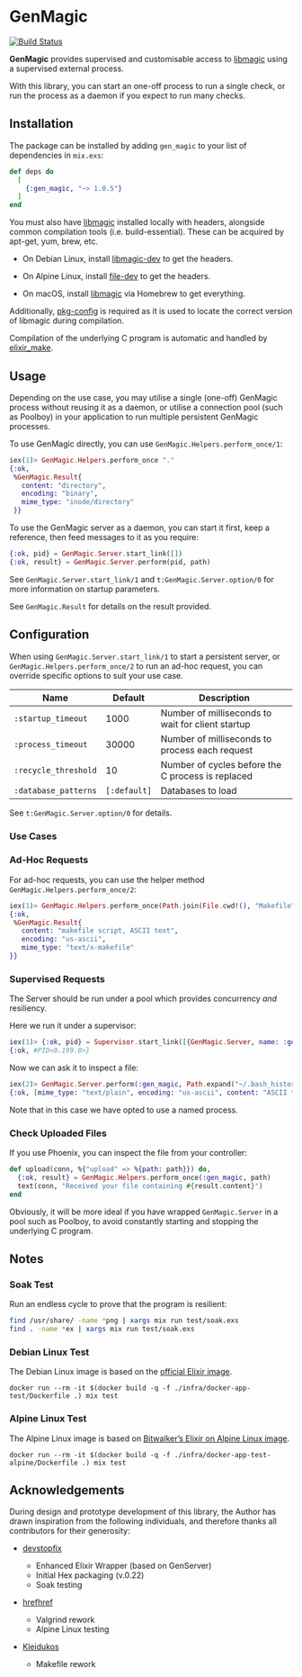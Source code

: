 # GenMagic

[![Build Status](https://travis-ci.org/evadne/gen_magic.svg?branch=develop)](https://travis-ci.org/evadne/gen_magic)

**GenMagic** provides supervised and customisable access to [libmagic](http://man7.org/linux/man-pages/man3/libmagic.3.html) using a supervised external process.

With this library, you can start an one-off process to run a single check, or run the process as a daemon if you expect to run many checks.

## Installation

The package can be installed by adding `gen_magic` to your list of dependencies in `mix.exs`:

```elixir
def deps do
  [
    {:gen_magic, "~> 1.0.5"}
  ]
end
```

You must also have [libmagic](http://man7.org/linux/man-pages/man3/libmagic.3.html) installed locally with headers, alongside common compilation tools (i.e. build-essential). These can be acquired by apt-get, yum, brew, etc.

-  On Debian Linux, install [libmagic-dev](https://packages.debian.org/sid/libmagic-dev) to get the headers.

-  On Alpine Linux, install [file-dev](https://pkgs.alpinelinux.org/package/edge/main/x86_64/file-dev) to get the headers.

-  On macOS, install [libmagic](https://formulae.brew.sh/formula/libmagic) via Homebrew to get everything.

Additionally, [pkg-config](https://www.freedesktop.org/wiki/Software/pkg-config/) is required as it is used to locate the correct version of libmagic during compilation.

Compilation of the underlying C program is automatic and handled by [elixir_make](https://github.com/elixir-lang/elixir_make).

## Usage

Depending on the use case, you may utilise a single (one-off) GenMagic process without reusing it as a daemon, or utilise a connection pool (such as Poolboy) in your application to run multiple persistent GenMagic processes.

To use GenMagic directly, you can use `GenMagic.Helpers.perform_once/1`:

```elixir
iex(1)> GenMagic.Helpers.perform_once "."
{:ok,
 %GenMagic.Result{
   content: "directory",
   encoding: "binary",
   mime_type: "inode/directory"
 }}
```

To use the GenMagic server as a daemon, you can start it first, keep a reference, then feed messages to it as you require:

```elixir
{:ok, pid} = GenMagic.Server.start_link([])
{:ok, result} = GenMagic.Server.perform(pid, path)
```

See `GenMagic.Server.start_link/1` and `t:GenMagic.Server.option/0` for more information on startup parameters.

See `GenMagic.Result` for details on the result provided.

## Configuration

When using `GenMagic.Server.start_link/1` to start a persistent server, or `GenMagic.Helpers.perform_once/2` to run an ad-hoc request, you can override specific options to suit your use case.

| Name | Default | Description |
| - | - | - |
| `:startup_timeout` | 1000 | Number of milliseconds to wait for client startup |
| `:process_timeout` | 30000 | Number of milliseconds to process each request |
| `:recycle_threshold` | 10 | Number of cycles before the C process is replaced |
| `:database_patterns` | `[:default]` | Databases to load |

See `t:GenMagic.Server.option/0` for details.

### Use Cases

### Ad-Hoc Requests

For ad-hoc requests, you can use the helper method `GenMagic.Helpers.perform_once/2`:

```elixir
iex(1)> GenMagic.Helpers.perform_once(Path.join(File.cwd!(), "Makefile"))
{:ok,
 %GenMagic.Result{
   content: "makefile script, ASCII text",
   encoding: "us-ascii",
   mime_type: "text/x-makefile"
}}
```

### Supervised Requests

The Server should be run under a pool which provides concurrency *and* resiliency.

Here we run it under a supervisor:

```elixir
iex(1)> {:ok, pid} = Supervisor.start_link([{GenMagic.Server, name: :gen_magic}], strategy: :one_for_one)
{:ok, #PID<0.199.0>}
```

Now we can ask it to inspect a file:

```elixir
iex(2)> GenMagic.Server.perform(:gen_magic, Path.expand("~/.bash_history"))
{:ok, [mime_type: "text/plain", encoding: "us-ascii", content: "ASCII text"]}
```

Note that in this case we have opted to use a named process.

### Check Uploaded Files

If you use Phoenix, you can inspect the file from your controller:

```elixir
def upload(conn, %{"upload" => %{path: path}}) do,
  {:ok, result} = GenMagic.Helpers.perform_once(:gen_magic, path)
  text(conn, "Received your file containing #{result.content}")
end
```

Obviously, it will be more ideal if you have wrapped `GenMagic.Server` in a pool such as Poolboy, to avoid constantly starting and stopping the underlying C program.

## Notes

### Soak Test

Run an endless cycle to prove that the program is resilient:

```bash
find /usr/share/ -name *png | xargs mix run test/soak.exs
find . -name *ex | xargs mix run test/soak.exs
```

### Debian Linux Test

The Debian Linux image is based on the [official Elixir image](https://github.com/c0b/docker-elixir).

    docker run --rm -it $(docker build -q -f ./infra/docker-app-test/Dockerfile .) mix test

### Alpine Linux Test

The Alpine Linux image is based on [Bitwalker’s Elixir on Alpine Linux image](https://github.com/bitwalker/alpine-elixir).

    docker run --rm -it $(docker build -q -f ./infra/docker-app-test-alpine/Dockerfile .) mix test

## Acknowledgements

During design and prototype development of this library, the Author has drawn inspiration from the following individuals, and therefore thanks all contributors for their generosity:

- [devstopfix](https://github.com/devstopfix)
  - Enhanced Elixir Wrapper (based on GenServer)
  - Initial Hex packaging (v.0.22)
  - Soak testing

- [hrefhref](https://github.com/hrefhref)
  - Valgrind rework
  - Alpine Linux testing

- [Kleidukos](https://github.com/Kleidukos)
  - Makefile rework
